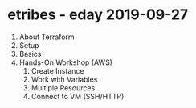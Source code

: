 # etribes - eday 2019-09-27

1. About Terraform
2. Setup
3. Basics
4. Hands-On Workshop (AWS)
   1. Create Instance
   2. Work with Variables
   3. Multiple Resources
   4. Connect to VM (SSH/HTTP)
